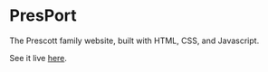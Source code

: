 # PresPort
The Prescott family website, built with HTML, CSS, and Javascript.

See it live [here](http://www.presport.us).
